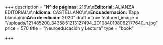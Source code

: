 +++
description = "**Nº de páginas:** 216\n\n**Editorial:** ALIANZA EDITORIAL\n\n**Idioma:** CASTELLANO\n\n**Encuadernación:** Tapa blanda\n\n**Año de edición:** 2020"
draft = true
featured_image = "/uploads/121485200_3435851213127494_2010840198062177640_n.jpg"
price = 570
title = "Neuroeducación y Lectura"
type = "book"

+++
